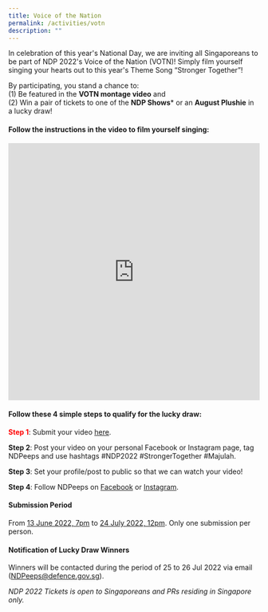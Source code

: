 ```yaml
---
title: Voice of the Nation
permalink: /activities/votn
description: ""
---
```

In celebration of this year's National Day, we are inviting all Singaporeans to be part of NDP 2022's Voice of the Nation (VOTN)! Simply film yourself singing your hearts out to this year's Theme Song “Stronger Together”!

By participating, you stand a chance to: 
<br>(1) Be featured in the **VOTN montage video** and 
<br>(2) Win a pair of tickets to one of the **NDP Shows*** or an **August Plushie** in a lucky draw!

#### Follow the instructions in the video to film yourself singing:

<iframe width="100%" frameborder="0" height="515" src="https://www.youtube.com/embed/IScTJbj_6kc" title="NDP" frameborder="0"allowfullscreen></iframe>

#### Follow these 4 simple steps to qualify for the lucky draw:
**<font color="red">Step 1</font>**: Submit your video <a href="https://unearthedproductions.com.sg/ndp-2022-votn/" target="_blank">here</a>.

**Step 2**: Post your video on your personal Facebook or Instagram page, tag NDPeeps and use hashtags #NDP2022 #StrongerTogether #Majulah.

**Step 3**: Set your profile/post to public so that we can watch your video!

**Step 4**: Follow NDPeeps on <a href="https://www.facebook.com/NDPeeps" target="_blank">Facebook</a> or <a href="https://www.instagram.com/ndpeeps/?hl=en" target="_blank">Instagram</a>.


#### Submission Period
From <u>13 June 2022, 7pm</u> to <u>24 July 2022, 12pm</u>. Only one submission per person. 

#### Notification of Lucky Draw Winners 

Winners will be contacted during the period of 25 to 26 Jul 2022 via email ([NDPeeps@defence.gov.sg](#)).

*NDP 2022 Tickets is open to Singaporeans and PRs residing in Singapore only.*